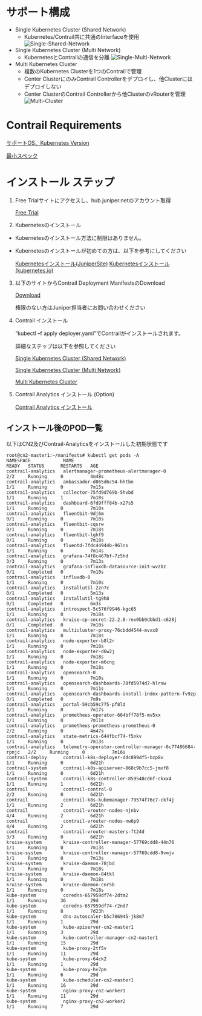 # サポート構成
- Single Kubernetes Cluster (Shared Network)
  - Kubernetes/Contrail共に共通のInterfaceを使用
  ![Single-Shared-Network](https://www.juniper.net/documentation/us/en/software/cn-cloud-native22/cn-cloud-native-k8s-install-and-lcm/images/jn-000286.png)
- Single Kubernetes Cluster (Multi Network)
  - KubernetesとContrailの通信を分離
  ![Single-Multi-Network](https://www.juniper.net/documentation/us/en/software/cn-cloud-native22/cn-cloud-native-k8s-install-and-lcm/images/jn-000356.png)
- Multi Kubernetes Cluster
  - 複数のKubernetes Clusterを1つのContrailで管理
  - Center ClusterにのみContrail Controllerをデプロイし、他Clusterにはデプロイしない
  - Center ClusterのContrail Controllerから他ClusterのvRouterを管理
  ![Multi-Cluster](https://www.juniper.net/documentation/us/en/software/cn-cloud-native22/cn-cloud-native-k8s-install-and-lcm/images/jn-000287.png)

# Contrail Requirements
[サポートOS、Kubernetes Version](https://www.juniper.net/documentation/us/en/software/cn-cloud-native22/cn-cloud-native-k8s-install-and-lcm/topics/reference/cn-cloud-native-system-requirements.html)

[最小スペック](https://www.juniper.net/documentation/us/en/software/cn-cloud-native22/cn-cloud-native-k8s-install-and-lcm/topics/reference/cn-cloud-native-system-requirements.html)

# インストール ステップ
1. Free Trialサイトにアクセスし、hub.juniper.netのアカウント取得

    [Free Trial](https://www.juniper.net/jp/ja/forms/cn2-free-trial.html)

2. Kubernetesのインストール

  - Kubernetesのインストール方法に制限はありません。

  - Kubernetesのインストールが初めての方は、以下を参考にしてください

    [Kubernetesインストール(JuniperSite)](https://www.juniper.net/documentation/us/en/software/cn-cloud-native22/cn-cloud-native-k8s-install-and-lcm/topics/task/cn-cloud-native-k8s-create-kubernetes-cluster.html)
    [Kubernetesインストール(kubernetes.io)](https://kubernetes.io/ja/docs/setup/production-environment/tools/kubeadm/)
    
3. 以下のサイトからContrail Deployment ManifestsのDownload

    [Download](https://support.juniper.net/support/downloads/?p=contrail-networking)

    権限のない方はJuniper担当者にお問い合わせください
  
4. Contrail インストール

    “kubectl –f apply deployer.yaml”でContrailがインストールされます。
  
    詳細なステップは以下を参照してください
  
    [Single Kubernetes Cluster (Shared Network)](https://www.juniper.net/documentation/us/en/software/cn-cloud-native22/cn-cloud-native-k8s-install-and-lcm/topics/topic-map/cn-cloud-native-k8s-install-single-cluster-one-net.html)
  
    [Single Kubernetes Cluster (Multi Network)](https://www.juniper.net/documentation/us/en/software/cn-cloud-native22/cn-cloud-native-k8s-install-and-lcm/topics/topic-map/cn-cloud-native-k8s-install-single-cluster-multi-net.html)

    [Multi Kubernetes Cluster](https://www.juniper.net/documentation/us/en/software/cn-cloud-native22/cn-cloud-native-k8s-install-and-lcm/topics/topic-map/cn-cloud-native-k8s-install-multi-cluster-one-net.html)
  
5. Contrail Analytics インストール (Option)

    [Contrail Analytics インストール](https://www.juniper.net/documentation/us/en/software/cn-cloud-native22/cn-cloud-native-k8s-install-and-lcm/topics/topic-map/cn-cloud-native-k8s-install-contrail-analytics.html)

## インストール後のPOD一覧
以下はCN2及びContrail-Analyticsをインストールした初期状態です
```
root@cn2-master1:~/manifests# kubectl get pods -A
NAMESPACE            NAME                                                     READY   STATUS      RESTARTS   AGE
contrail-analytics   alertmanager-prometheus-alertmanager-0                   2/2     Running     0          4m48s
contrail-analytics   ambassador-d865d6c54-hhtbn                               1/1     Running     0          7m15s
contrail-analytics   collector-75fd9d769b-5hvbd                               1/1     Running     1          7m18s
contrail-analytics   dashboard-6fd9fff84b-x27s5                               1/1     Running     0          7m18s
contrail-analytics   fluentbit-9dj6m                                          0/1     Running     0          7m18s
contrail-analytics   fluentbit-cqsrw                                          0/1     Running     0          7m18s
contrail-analytics   fluentbit-lghf9                                          0/1     Running     0          7m18s
contrail-analytics   fluentd-7fdc44944b-96lns                                 1/1     Running     6          7m14s
contrail-analytics   grafana-74f8c467bf-7z5hd                                 3/3     Running     0          7m13s
contrail-analytics   grafana-influxdb-datasource-init-wvzbz                   0/1     Completed   0          7m10s
contrail-analytics   influxdb-0                                               1/1     Running     0          7m10s
contrail-analytics   installutil-2zn7c                                        0/1     Completed   0          5m13s
contrail-analytics   installutil-tg9h8                                        0/1     Completed   0          6m3s
contrail-analytics   introspect-5c576f9946-kgc65                              1/1     Running     0          7m18s
contrail-analytics   kruise-cp-secret-22.2.0-rev0bb9dbbd1-c628j               0/1     Completed   0          7m10s
contrail-analytics   multicluster-proxy-76cbdd4544-mvxx8                      1/1     Running     0          7m18s
contrail-analytics   node-exporter-b8l2r                                      1/1     Running     0          7m18s
contrail-analytics   node-exporter-d6w2j                                      1/1     Running     0          7m18s
contrail-analytics   node-exporter-m6cng                                      1/1     Running     0          7m18s
contrail-analytics   opensearch-0                                             1/1     Running     0          7m10s
contrail-analytics   opensearch-dashboards-78fd5974d7-hlrsw                   1/1     Running     0          7m11s
contrail-analytics   opensearch-dashboards-install-index-pattern-fv9zp        0/1     Completed   0          7m9s
contrail-analytics   portal-59cb59c775-pf8ld                                  1/1     Running     0          7m17s
contrail-analytics   prometheus-operator-664bff78f5-mv5xx                     1/1     Running     0          7m11s
contrail-analytics   prometheus-prometheus-prometheus-0                       2/2     Running     0          4m47s
contrail-analytics   state-metrics-644fbcf74-f5nkv                            1/1     Running     0          7m13s
contrail-analytics   telemetry-operator-controller-manager-6c77486684-rpnjc   2/2     Running     0          7m16s
contrail-deploy      contrail-k8s-deployer-ddc899df5-bzp8x                    1/1     Running     0          6d21h
contrail-system      contrail-k8s-apiserver-868c9b7cc5-jmxf8                  1/1     Running     0          6d21h
contrail-system      contrail-k8s-controller-859548cd6f-ckxx4                 1/1     Running     1          6d21h
contrail             contrail-control-0                                       2/2     Running     0          6d21h
contrail             contrail-k8s-kubemanager-79574f76c7-ckf4j                1/1     Running     2          6d21h
contrail             contrail-vrouter-nodes-njnbv                             4/4     Running     2          6d21h
contrail             contrail-vrouter-nodes-nw6p9                             4/4     Running     2          6d21h
contrail             contrail-vrouter-masters-ft24d                           3/3     Running     0          6d21h
kruise-system        kruise-controller-manager-57769cdd8-44n76                1/1     Running     0          7m13s
kruise-system        kruise-controller-manager-57769cdd8-9vmjv                1/1     Running     0          7m13s
kruise-system        kruise-daemon-78jbd                                      1/1     Running     0          7m18s
kruise-system        kruise-daemon-84tkl                                      1/1     Running     0          7m18s
kruise-system        kruise-daemon-cnr5b                                      1/1     Running     0          7m18s
kube-system          coredns-657959df74-2dtm2                                 1/1     Running     36         29d
kube-system          coredns-657959df74-r2nd7                                 1/1     Running     8          7d23h
kube-system          dns-autoscaler-b5c786945-jk8m7                           1/1     Running     1          29d
kube-system          kube-apiserver-cn2-master1                               1/1     Running     3          29d
kube-system          kube-controller-manager-cn2-master1                      1/1     Running     15         29d
kube-system          kube-proxy-2tf5v                                         1/1     Running     11         29d
kube-system          kube-proxy-64ck2                                         1/1     Running     1          29d
kube-system          kube-proxy-hv7pn                                         1/1     Running     6          29d
kube-system          kube-scheduler-cn2-master1                               1/1     Running     16         29d
kube-system          nginx-proxy-cn2-worker1                                  1/1     Running     11         29d
kube-system          nginx-proxy-cn2-worker2                                  1/1     Running     7          29d
```
